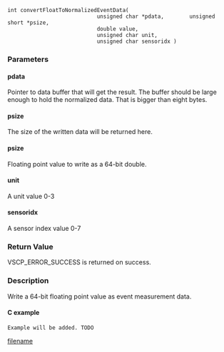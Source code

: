 

```clike
int convertFloatToNormalizedEventData( 
                            unsigned char *pdata,        unsigned short *psize,    
                            double value, 
                            unsigned char unit,
                            unsigned char sensoridx )
```

### Parameters

#### pdata
Pointer to data buffer that will get the result. The buffer should be large enough to hold the normalized data. That is bigger than eight bytes.

#### psize
The size of the written data will be returned here.

#### psize
Floating point value to write as a 64-bit double.

#### unit
A unit value 0-3

#### sensoridx
A sensor index value 0-7

### Return Value
VSCP_ERROR_SUCCESS is returned on success.

### Description
Write a 64-bit floating point value as event measurement data. 

#### C example

```clike
Example will be added. TODO
```



[filename](./bottom_copyright.md ':include')